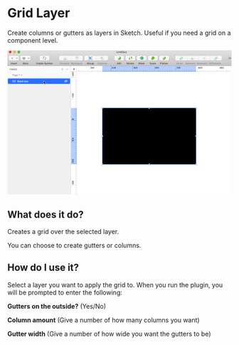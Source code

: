 # Grid Layer

Create columns or gutters as layers in Sketch. Useful if you need a grid on a component level.

![Grid-layer](https://github.com/franklymrshankly/Grid-Layer/blob/master/grid-layer.gif)

## What does it do?

Creates a grid over the selected layer.

You can choose to create gutters or columns.

## How do I use it?

Select a layer you want to apply the grid to. When you run the plugin, you will be prompted to enter the following:

**Gutters on the outside?** (Yes/No)

**Column amount** (Give a number of how many columns you want)

**Gutter width** (Give a number of how wide you want the gutters to be)

